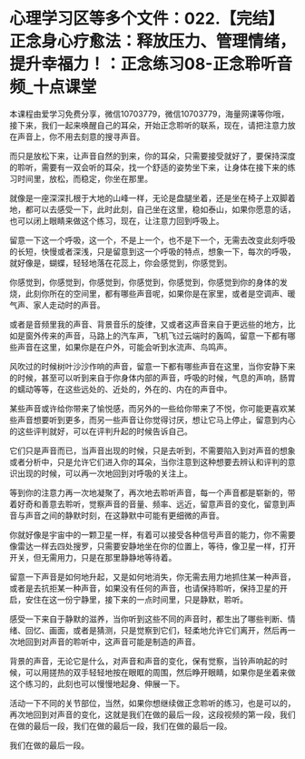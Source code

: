 # 心理学习区等多个文件：022.【完结】正念身心疗愈法：释放压力、管理情绪，提升幸福力！：正念练习08-正念聆听音频_十点课堂

本课程由爱学习免费分享，微信10703779，微信10703779，海量网课等你哦，接下来，我们一起来唤醒自己的耳朵，开始正念聆听的联系，现在，请把注意力放在声音上，你不用去刻意的搜寻声音。

而只是放松下来，让声音自然的到来，你的耳朵，只需要接受就好了，要保持深度的聆听，需要有一双会听的耳朵，找一个舒适的姿势坐下来，让身体在接下来的练习时间里，放松，而稳定，你坐在那里。

就像是一座深深扎根于大地的山峰一样，无论是盘腿坐着，还是坐在椅子上双脚着地，都可以去感受一下，此时此刻，自己坐在这里，稳如泰山，如果你愿意的话，也可以闭上眼睛来做这个练习，现在，让注意力回到呼吸上。

留意一下这一个呼吸，这一个，不是上一个，也不是下一个，无需去改变此刻呼吸的长短，快慢或者深浅，只是留意到这一个呼吸的特点，想象一下，每次的呼吸，就好像是，蝴蝶，轻轻地落在花蕊上，你会感觉到，你感觉到。

你感觉到，你感觉到，你感觉到，你感觉到，你感觉到，你感觉到你的身体的发烧，此刻你所在的空间里，都有哪些声音呢，如果你是在家里，或者是空调声、暖气声、家人走动时的声音。

或者是音频里我的声音、背景音乐的旋律，又或者这声音来自于更远些的地方，比如是窗外传来的声音，马路上的汽车声，飞机飞过云端时的轰鸣，留意一下都有哪些声音在这里，如果你是在户外，可能会听到水流声、鸟鸣声。

风吹过的时候树叶沙沙作响的声音，留意一下都有哪些声音在这里，当你安静下来的时候，甚至可以听到来自于你身体内部的声音，呼吸的时候，气息的声响，肠胃的蠕动等等，在这些远处的、近处的，外在的、内在的声音中。

某些声音或许给你带来了愉悦感，而另外的一些给你带来了不悦，你可能更喜欢某些声音想要听到更多，而另一些声音让你觉得讨厌，想让它马上停止，留意到内心的这些评判就好，可以在评判升起的时候告诉自己。

它们只是声音而已，当声音出现的时候，只是去听到，不需要陷入到对声音的想象或者分析中，只是允许它们进入你的耳朵，当你注意到这种想要去辨认和评判的意识出现的时候，可以再一次地回到对呼吸的关注上。

等到你的注意力再一次地凝聚了，再次地去聆听声音，每一个声音都是崭新的，带着好奇和善意去聆听，觉察声音的音量、频率、远近，留意声音的变化，留意到声音与声音之间的静默时刻，在这静默中可能有更细微的声音。

你就好像是宇宙中的一颗卫星一样，有着可以接受各种信号声音的能力，你不需要像雷达一样去四处搜罗，只需要安静地坐在你的位置上，等待，像卫星一样，打开开关，但无需用力，只是在那里静静地等待着。

留意一下声音是如何地升起，又是如何地消失，你无需去用力地抓住某一种声音，或者是去抗拒某一种声音，如果没有任何的声音，也请保持聆听，保持卫星的开启，安住在这一份宁静里，接下来的一点时间里，只是静默，聆听。

感受一下来自于静默的滋养，当你听到这些不同的声音时，都生出了哪些判断、情绪、回忆、画面，或者是猜测，只是觉察到它们，轻柔地允许它们离开，然后再一次地回到对声音的聆听中，这声音可能是制造的声音。

背景的声音，无论它是什么，对声音和声音的变化，保有觉察，当铃声响起的时候，可以用搓热的双手轻轻地按在眼眶的周围，然后睁开眼睛，如果你是坐着来做这个练习的，此刻也可以慢慢地起身、伸展一下。

活动一下不同的关节部位，当然，如果你想继续做正念聆听的练习，也是可以的，再次地回到对声音的变化，这就是我们在做的最后一段，这段视频的第一段，我们在做的最后一段，我们在做的最后一段，我们在做的最后一段。

我们在做的最后一段。